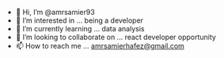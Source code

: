 - 👋 Hi, I’m @amrsamier93
- 👀 I’m interested in ... being a developer
- 🌱 I’m currently learning ... data analysis
- 💞️ I’m looking to collaborate on ... react developer opportunity  
- 📫 How to reach me ... amrsamierhafez@gmail.com

<!---
amrsamier93/amrsamier93 is a ✨ special ✨ repository because its `README.md` (this file) appears on your GitHub profile.
You can click the Preview link to take a look at your changes.
--->
